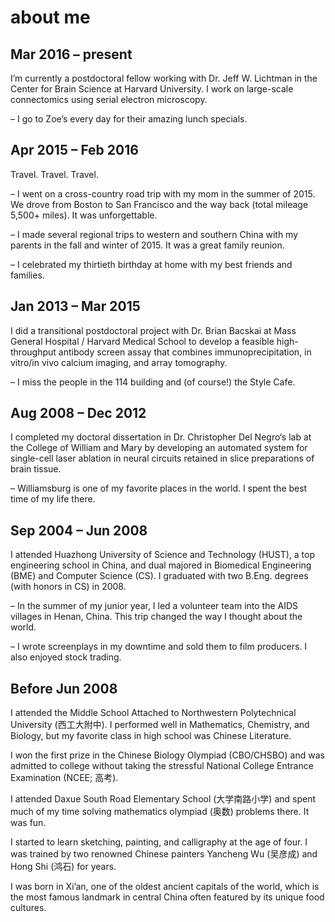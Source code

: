 # about me

## Mar 2016 – present

I’m currently a postdoctoral fellow working with Dr. Jeff W. Lichtman in the Center for Brain Science at Harvard University. I work on large-scale connectomics using serial electron microscopy.

– I go to Zoe’s every day for their amazing lunch specials.

## Apr 2015 – Feb 2016

Travel. Travel. Travel.

– I went on a cross-country road trip with my mom in the summer of 2015. We drove from Boston to San Francisco and the way back (total mileage 5,500+ miles). It was unforgettable.

– I made several regional trips to western and southern China with my parents in the fall and winter of 2015. It was a great family reunion.

– I celebrated my thirtieth birthday at home with my best friends and families.

## Jan 2013 – Mar 2015

I did a transitional postdoctoral project with Dr. Brian Bacskai at Mass General Hospital / Harvard Medical School to develop a feasible high-throughput antibody screen assay that combines immunoprecipitation, in vitro/in vivo calcium imaging, and array tomography.

– I miss the people in the 114 building and (of course!) the Style Cafe.

## Aug 2008 – Dec 2012

I completed my doctoral dissertation in Dr. Christopher Del Negro‘s lab at the College of William and Mary by developing an automated system for single-cell laser ablation in neural circuits retained in slice preparations of brain tissue.

– Williamsburg is one of my favorite places in the world. I spent the best time of my life there.

## Sep 2004 – Jun 2008

I attended Huazhong University of Science and Technology (HUST), a top engineering school in China, and dual majored in Biomedical Engineering (BME) and Computer Science (CS). I graduated with two B.Eng. degrees (with honors in CS) in 2008.

– In the summer of my junior year, I led a volunteer team into the AIDS villages in Henan, China. This trip changed the way I thought about the world.

– I wrote screenplays in my downtime and sold them to film producers. I also enjoyed  stock trading.

## Before Jun 2008

I attended the Middle School Attached to Northwestern Polytechnical University (西工大附中). I performed well in Mathematics, Chemistry, and Biology, but my favorite class in high school was Chinese Literature.

I won the first prize in the Chinese Biology Olympiad (CBO/CHSBO) and was admitted to college without taking the stressful National College Entrance Examination (NCEE; 高考).

I attended Daxue South Road Elementary School (大学南路小学) and spent much of my time solving mathematics olympiad (奥数) problems there. It was fun.

I started to learn sketching, painting, and calligraphy at the age of four. I was trained by two renowned Chinese painters Yancheng Wu (吴彦成) and Hong Shi (鸿石) for years.

I was born in Xi’an, one of the oldest ancient capitals of the world, which is the most famous landmark in central China often featured by its unique food cultures.
